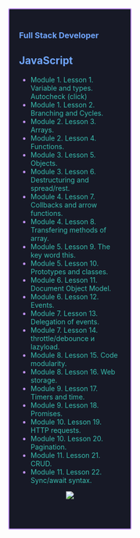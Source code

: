 <div
     style="
        box-sizing: border-box;
        padding: 20px;
        margin: 10px 0px 5px 5px;
        border: 2px solid #bf91f3;
        border-radius: 3px;
        background-color: #171926;
        height: auto;
        width: 50%;
      "
    >
      <h3 align="left" style="color: #70a5fd">Full Stack Developer</h3>
      <h2 align="left" style="color: #70a5fd">JavaScript</h2>
      <ul style="color: #bf91f3">
        <li><span style="color: #38bdae">Module 1. Lesson 1. Variable and types.</span>
           <a
            href="https://github.com/HaberSerhii/JavaScript/tree/e991bc3dc24d981e308338855b39d4f4e3f45e70/Variable-and-types"
            style="color: #38bdae; text-decoration: none"
            >Autocheck (click)</a
          ></li>
        <li><span style="color: #38bdae">Module 1. Lesson 2. Branching and Cycles.</span></li>
        <li><span style="color: #38bdae">Module 2. Lesson 3. Arrays.</span></li>
        <li><span style="color: #38bdae">Module 2. Lesson 4. Functions.</span></li> 
        <li><span style="color: #38bdae">Module 3. Lesson 5. Objects.</span></li>
        <li><span style="color: #38bdae">Module 3. Lesson 6. Destructuring and spread/rest.</span></li> 
        <li><span style="color: #38bdae">Module 4. Lesson 7. Collbacks and arrow functions.</span></li>
        <li><span style="color: #38bdae">Module 4. Lesson 8. Transfering methods of array.</span></li> 
        <li><span style="color: #38bdae">Module 5. Lesson 9. The key word this.</span></li>
        <li><span style="color: #38bdae">Module 5. Lesson 10. Prototypes and classes.</span></li> 
        <li><span style="color: #38bdae">Module 6. Lesson 11. Document Object Model.</span></li>
        <li><span style="color: #38bdae">Module 6. Lesson 12. Events.</span></li> 
        <li><span style="color: #38bdae">Module 7. Lesson 13. Delegation of events.</span></li>
        <li><span style="color: #38bdae">Module 7. Lesson 14. throttle/debounce и lazyload.</span></li> 
        <li><span style="color: #38bdae">Module 8. Lesson 15. Code modularity.</span></li>
        <li><span style="color: #38bdae">Module 8. Lesson 16. Web storage.</span></li>
        <li><span style="color: #38bdae">Module 9. Lesson 17. Timers and time.</span></li> 
        <li><span style="color: #38bdae">Module 9. Lesson 18. Promises.</span></li>
        <li><span style="color: #38bdae">Module 10. Lesson 19. HTTP requests.</span></li> 
        <li><span style="color: #38bdae">Module 10. Lesson 20. Pagination.</span></li>
        <li><span style="color: #38bdae">Module 11. Lesson 21. CRUD.</span></li>
        <li><span style="color: #38bdae">Module 11. Lesson 22. Sync/await syntax.</span></li>
      </ul>
<div align="center" style="margin-bottom: 40px;">
   <a href=""><img src="https://github-readme-streak-stats.herokuapp.com/?user=HaberSerhii&hide_border=true&card_width=1000&theme=tokyonight"/></a>
</div>
